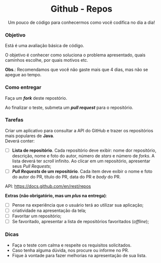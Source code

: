 <h1 align="center">Github - Repos</h1>

<p align="center">Um pouco de código para conhecermos como você codifica no dia a dia!</p>

<h3>Objetivo</h3>

Está é uma avaliação básica de código.

O objetivo é conhecer como soluciona o problema apresentado, quais caminhos escolhe, por quais motivos etc.

<b>Obs</b>.: Recomendamos que você não gaste mais que 4 dias, mas não se apegue ao tempo.

<h3>Como entregar</h3>

Faça um <b><i>fork</i></b> deste repostório.

Ao finalizar o teste, submeta um <b><i>pull request</b></i> para o repositório.

<h3>Tarefas</h3>
Criar um aplicativo para consultar a API do GitHub e trazer os repositórios mais populares de <b>Java</b>.
<br>
Deverá conter:

- [ ] <b>Lista de repositório</b>. Cada repositório deve exibir: nome dor repositório, descrição, nome e foto do autor, número de <i>stars</i> e número de <i>forks</i>. A lista deverá ter <i>scroll</i> infinito. Ao clicar em um repositório, apresentar seus <i>Pull Requests</i>;
- [ ] <b><i>Pull Requests</i> de um repositório</b>. Cada item deve exibir o nome e foto do autor do PR, título do PR, data do PR e <i>body</i> do PR.

API: https://docs.github.com/en/rest/repos
<br>

<b>Extras (não obrigatório, mas um <i>plus</i> na entrega)</b>:
- [ ] Pense na experiência que o usuário terá ao utilizar sua aplicação;
- [ ] criatividade na apresentação da tela;
- [ ] Favoritar um repositório;
- [ ] Se favoritado, apresentar a lista de repositórios favoritados (<i>offline</i>);

<h3>Dicas</h3>

- Faça o teste com calma e respeite os requisitos solicitados.
- Caso tenha alguma dúvida, nos procure ou informe no PR.
- Fique à vontade para fazer melhorias na apresentação de sua lista.
